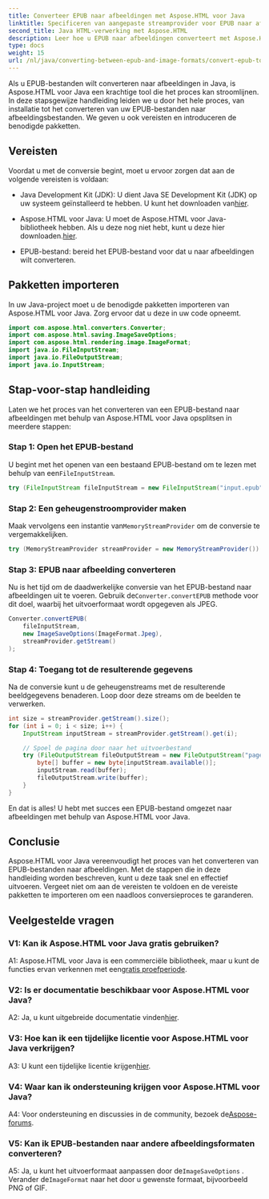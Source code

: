 ```yaml
---
title: Converteer EPUB naar afbeeldingen met Aspose.HTML voor Java
linktitle: Specificeren van aangepaste streamprovider voor EPUB naar afbeeldingconversie
second_title: Java HTML-verwerking met Aspose.HTML
description: Leer hoe u EPUB naar afbeeldingen converteert met Aspose.HTML voor Java. Stapsgewijze handleiding voor naadloze conversie.
type: docs
weight: 15
url: /nl/java/converting-between-epub-and-image-formats/convert-epub-to-image-specify-custom-stream-provider/
---
```

Als u EPUB-bestanden wilt converteren naar afbeeldingen in Java, is Aspose.HTML voor Java een krachtige tool die het proces kan stroomlijnen. In deze stapsgewijze handleiding leiden we u door het hele proces, van installatie tot het converteren van uw EPUB-bestanden naar afbeeldingsbestanden. We geven u ook vereisten en introduceren de benodigde pakketten.

## Vereisten

Voordat u met de conversie begint, moet u ervoor zorgen dat aan de volgende vereisten is voldaan:

- Java Development Kit (JDK): U dient Java SE Development Kit (JDK) op uw systeem geïnstalleerd te hebben. U kunt het downloaden van[hier](https://www.oracle.com/java/technologies/javase-downloads.html).

-  Aspose.HTML voor Java: U moet de Aspose.HTML voor Java-bibliotheek hebben. Als u deze nog niet hebt, kunt u deze hier downloaden.[hier](https://releases.aspose.com/html/java/).

- EPUB-bestand: bereid het EPUB-bestand voor dat u naar afbeeldingen wilt converteren.

## Pakketten importeren

In uw Java-project moet u de benodigde pakketten importeren van Aspose.HTML voor Java. Zorg ervoor dat u deze in uw code opneemt.

```java
import com.aspose.html.converters.Converter;
import com.aspose.html.saving.ImageSaveOptions;
import com.aspose.html.rendering.image.ImageFormat;
import java.io.FileInputStream;
import java.io.FileOutputStream;
import java.io.InputStream;
```

## Stap-voor-stap handleiding

Laten we het proces van het converteren van een EPUB-bestand naar afbeeldingen met behulp van Aspose.HTML voor Java opsplitsen in meerdere stappen:

### Stap 1: Open het EPUB-bestand

 U begint met het openen van een bestaand EPUB-bestand om te lezen met behulp van een`FileInputStream`.

```java
try (FileInputStream fileInputStream = new FileInputStream("input.epub")) {
```

### Stap 2: Een geheugenstroomprovider maken

 Maak vervolgens een instantie van`MemoryStreamProvider` om de conversie te vergemakkelijken.

```java
try (MemoryStreamProvider streamProvider = new MemoryStreamProvider()) {
```

### Stap 3: EPUB naar afbeelding converteren

 Nu is het tijd om de daadwerkelijke conversie van het EPUB-bestand naar afbeeldingen uit te voeren. Gebruik de`Converter.convertEPUB` methode voor dit doel, waarbij het uitvoerformaat wordt opgegeven als JPEG.

```java
Converter.convertEPUB(
    fileInputStream,
    new ImageSaveOptions(ImageFormat.Jpeg),
    streamProvider.getStream()
);
```

### Stap 4: Toegang tot de resulterende gegevens

Na de conversie kunt u de geheugenstreams met de resulterende beeldgegevens benaderen. Loop door deze streams om de beelden te verwerken.

```java
int size = streamProvider.getStream().size();
for (int i = 0; i < size; i++) {
    InputStream inputStream = streamProvider.getStream().get(i);

    // Spoel de pagina door naar het uitvoerbestand
    try (FileOutputStream fileOutputStream = new FileOutputStream("page_" + (i + 1) + ".jpg")) {
        byte[] buffer = new byte[inputStream.available()];
        inputStream.read(buffer);
        fileOutputStream.write(buffer);
    }
}
```

En dat is alles! U hebt met succes een EPUB-bestand omgezet naar afbeeldingen met behulp van Aspose.HTML voor Java.

## Conclusie

Aspose.HTML voor Java vereenvoudigt het proces van het converteren van EPUB-bestanden naar afbeeldingen. Met de stappen die in deze handleiding worden beschreven, kunt u deze taak snel en effectief uitvoeren. Vergeet niet om aan de vereisten te voldoen en de vereiste pakketten te importeren om een naadloos conversieproces te garanderen.

## Veelgestelde vragen

### V1: Kan ik Aspose.HTML voor Java gratis gebruiken?

 A1: Aspose.HTML voor Java is een commerciële bibliotheek, maar u kunt de functies ervan verkennen met een[gratis proefperiode](https://releases.aspose.com/html/java).

### V2: Is er documentatie beschikbaar voor Aspose.HTML voor Java?

 A2: Ja, u kunt uitgebreide documentatie vinden[hier](https://reference.aspose.com/html/java/).

### V3: Hoe kan ik een tijdelijke licentie voor Aspose.HTML voor Java verkrijgen?

 A3: U kunt een tijdelijke licentie krijgen[hier](https://purchase.aspose.com/temporary-license/).

### V4: Waar kan ik ondersteuning krijgen voor Aspose.HTML voor Java?

 A4: Voor ondersteuning en discussies in de community, bezoek de[Aspose-forums](https://forum.aspose.com/).

### V5: Kan ik EPUB-bestanden naar andere afbeeldingsformaten converteren?

 A5: Ja, u kunt het uitvoerformaat aanpassen door de`ImageSaveOptions` . Verander de`ImageFormat` naar het door u gewenste formaat, bijvoorbeeld PNG of GIF.